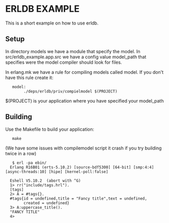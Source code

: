 # ERLDB EXAMPLE

This is a short example on how to use erldb.

## Setup

In directory models we have a module that specify the model. In
src/erldb_example.app.src we have a config value model_path that
specifies were the model compiler should look for files.

In erlang.mk we have a rule for compiling models called model. If you
don't have this rule create it:

```
   model:
        ./deps/erldb/priv/compielmodel $(PROJECT)

```

$(PROJECT) is your application where you have specified your
model_path

## Building

Use the Makefile to build your application:

```
   make
```

(We have some issues with compilemodel script it crash if you try
building twice in a row)

```
   $ erl -pa ebin/
  Erlang R16B01 (erts-5.10.2) [source-bdf5300] [64-bit] [smp:4:4] [async-threads:10] [hipe] [kernel-poll:false]

  Eshell V5.10.2  (abort with ^G)
  1> rr("include/tags.hrl").
  [tags]
  2> A = #tags{}.
  #tags{id = undefined,title = "Fancy title",text = undefined,
        created = undefined}
  3> A:uppercase_title().
  "FANCY TITLE"
  4>
```